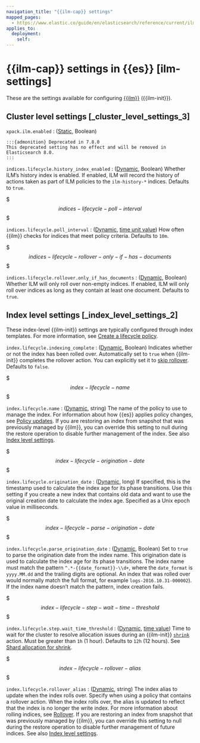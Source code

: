 ```yaml
---
navigation_title: "{{ilm-cap}} settings"
mapped_pages:
  - https://www.elastic.co/guide/en/elasticsearch/reference/current/ilm-settings.html
applies_to:
  deployment:
    self:
---
```


# {{ilm-cap}} settings in {{es}} [ilm-settings]


These are the settings available for configuring [{{ilm}}](docs-content://manage-data/lifecycle/index-lifecycle-management.md) ({{ilm-init}}).

## Cluster level settings [_cluster_level_settings_3]

`xpack.ilm.enabled`
:   ([Static](docs-content://deploy-manage/deploy/self-managed/configure-elasticsearch.md#static-cluster-setting), Boolean)

    :::{admonition} Deprecated in 7.8.0
    This deprecated setting has no effect and will be removed in Elasticsearch 8.0.
    :::

`indices.lifecycle.history_index_enabled`
:   ([Dynamic](docs-content://deploy-manage/deploy/self-managed/configure-elasticsearch.md#dynamic-cluster-setting), Boolean) Whether ILM’s history index is enabled. If enabled, ILM will record the history of actions taken as part of ILM policies to the `ilm-history-*` indices. Defaults to `true`.

$$$indices-lifecycle-poll-interval$$$

`indices.lifecycle.poll_interval`
:   ([Dynamic](docs-content://deploy-manage/deploy/self-managed/configure-elasticsearch.md#dynamic-cluster-setting), [time unit value](/reference/elasticsearch/rest-apis/api-conventions.md#time-units)) How often {{ilm}} checks for indices that meet policy criteria. Defaults to `10m`.

$$$indices-lifecycle-rollover-only-if-has-documents$$$

`indices.lifecycle.rollover.only_if_has_documents`
:   ([Dynamic](docs-content://deploy-manage/deploy/self-managed/configure-elasticsearch.md#dynamic-cluster-setting), Boolean) Whether ILM will only roll over non-empty indices. If enabled, ILM will only roll over indices as long as they contain at least one document. Defaults to `true`.


## Index level settings [_index_level_settings_2]

These index-level {{ilm-init}} settings are typically configured through index templates. For more information, see [Create a lifecycle policy](docs-content://manage-data/lifecycle/index-lifecycle-management/tutorial-automate-rollover.md#ilm-gs-create-policy).

`index.lifecycle.indexing_complete`
:   ([Dynamic](https://www.elastic.co/docs/api/doc/elasticsearch/operation/operation-indices-put-settings), Boolean) Indicates whether or not the index has been rolled over. Automatically set to `true` when {{ilm-init}} completes the rollover action. You can explicitly set it to [skip rollover](docs-content://manage-data/lifecycle/index-lifecycle-management/skip-rollover.md). Defaults to `false`.

$$$index-lifecycle-name$$$

`index.lifecycle.name`
:   ([Dynamic](https://www.elastic.co/docs/api/doc/elasticsearch/operation/operation-indices-put-settings), string) The name of the policy to use to manage the index. For information about how {{es}} applies policy changes, see [Policy updates](docs-content://manage-data/lifecycle/index-lifecycle-management/policy-updates.md). If you are restoring an index from snapshot that was previously managed by {{ilm}}, you can override this setting to null during the restore operation to disable further management of the index. See also [Index level settings](#index-lifecycle-rollover-alias).

$$$index-lifecycle-origination-date$$$

`index.lifecycle.origination_date`
:   ([Dynamic](https://www.elastic.co/docs/api/doc/elasticsearch/operation/operation-indices-put-settings), long) If specified, this is the timestamp used to calculate the index age for its phase transitions. Use this setting if you create a new index that contains old data and want to use the original creation date to calculate the index age. Specified as a Unix epoch value in milliseconds.

$$$index-lifecycle-parse-origination-date$$$

`index.lifecycle.parse_origination_date`
:   ([Dynamic](https://www.elastic.co/docs/api/doc/elasticsearch/operation/operation-indices-put-settings), Boolean) Set to `true` to parse the origination date from the index name. This origination date is used to calculate the index age for its phase transitions. The index name must match the pattern `^.*-{{date_format}}-\\d+`, where the `date_format` is `yyyy.MM.dd` and the trailing digits are optional. An index that was rolled over would normally match the full format, for example `logs-2016.10.31-000002`). If the index name doesn’t match the pattern, index creation fails.

$$$index-lifecycle-step-wait-time-threshold$$$

`index.lifecycle.step.wait_time_threshold`
:   ([Dynamic](https://www.elastic.co/docs/api/doc/elasticsearch/operation/operation-indices-put-settings), [time value](/reference/elasticsearch/rest-apis/api-conventions.md#time-units)) Time to wait for the cluster to resolve allocation issues during an {{ilm-init}} [`shrink`](/reference/elasticsearch/index-lifecycle-actions/ilm-shrink.md) action. Must be greater than `1h` (1 hour). Defaults to `12h` (12 hours). See [Shard allocation for shrink](/reference/elasticsearch/index-lifecycle-actions/ilm-shrink.md#ilm-shrink-shard-allocation).

$$$index-lifecycle-rollover-alias$$$

`index.lifecycle.rollover_alias`
:   ([Dynamic](https://www.elastic.co/docs/api/doc/elasticsearch/operation/operation-indices-put-settings), string) The index alias to update when the index rolls over. Specify when using a policy that contains a rollover action. When the index rolls over, the alias is updated to reflect that the index is no longer the write index. For more information about rolling indices, see [Rollover](docs-content://manage-data/lifecycle/index-lifecycle-management/rollover.md). If you are restoring an index from snapshot that was previously managed by {{ilm}}, you can override this setting to null during the restore operation to disable further management of future indices. See also [Index level settings](#index-lifecycle-name).


